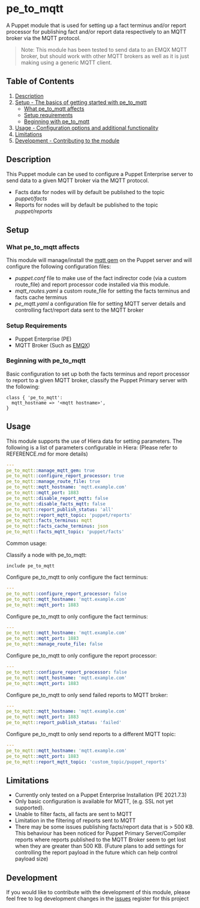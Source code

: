 # pe_to_mqtt

A Puppet module that is used for setting up a fact terminus and/or report processor for publishing fact and/or report data respectively to an MQTT broker via the MQTT protocol.

>Note: This module has been tested to send data to an EMQX MQTT broker, but should work with other MQTT brokers as well as it is just making using a generic MQTT client.

## Table of Contents

1. [Description](#description)
1. [Setup - The basics of getting started with pe_to_mqtt](#setup)
    * [What pe_to_mqtt affects](#what-pe_to_mqtt-affects)
    * [Setup requirements](#setup-requirements)
    * [Beginning with pe_to_mqtt](#beginning-with-pe_to_mqtt)
1. [Usage - Configuration options and additional functionality](#usage)
1. [Limitations](#limitations)
1. [Development - Contributing to the module](#development)

## Description

This Puppet module can be used to configure a Puppet Enterprise server to send data to a given MQTT broker via the MQTT protocol.

  - Facts data for nodes will by default be published to the topic *puppet/facts*
  - Reports for nodes will by default be published to the topic *puppet/reports*

## Setup

### What pe_to_mqtt affects

This module will manage/install the [mqtt gem](https://www.rubydoc.info/gems/mqtt) on the Puppet server and will configure the following configuration files:

  - *puppet.conf* file to make use of the fact indirector code (via a custom route_file) and report processor code installed via this module.
  - *mqtt_routes.yaml* a custom route_file for setting the facts terminus and facts cache terminus
  - *pe_mqtt.yaml* a configuration file for setting MQTT server details and controlling fact/report data sent to the MQTT broker

### Setup Requirements

 - Puppet Enterprise (PE)
 - MQTT Broker (Such as [EMQX][1])

### Beginning with pe_to_mqtt

Basic configuration to set up both the facts terminus and report processor to report to a given MQTT broker, classify the Puppet Primary server with the following:

```puppet
class { 'pe_to_mqtt':
  mqtt_hostname => '<mqtt hostname>',
}
```

## Usage

This module supports the use of Hiera data for setting parameters.  The following is a list of parameters configurable in Hiera: (Please refer to REFERENCE.md for more details)

```yaml
---
pe_to_mqtt::manage_mqtt_gem: true
pe_to_mqtt::configure_report_processor: true
pe_to_mqtt::manage_route_file: true
pe_to_mqtt::mqtt_hostname: 'mqtt.example.com'
pe_to_mqtt::mqtt_port: 1883
pe_to_mqtt::disable_report_mqtt: false
pe_to_mqtt::disable_facts_mqtt: false
pe_to_mqtt::report_publish_status: 'all'
pe_to_mqtt::report_mqtt_topic: 'puppet/reports'
pe_to_mqtt::facts_terminus: mqtt
pe_to_mqtt::facts_cache_terminus: json
pe_to_mqtt::facts_mqtt_topic: 'puppet/facts'
```

Common usage:

Classify a node with pe_to_mqtt:

```puppet
include pe_to_mqtt
```

Configure pe_to_mqtt to only configure the fact terminus:

```yaml
---
pe_to_mqtt::configure_report_processor: false
pe_to_mqtt::mqtt_hostname: 'mqtt.example.com'
pe_to_mqtt::mqtt_port: 1883
```

Configure pe_to_mqtt to only configure the fact terminus:

```yaml
---
pe_to_mqtt::mqtt_hostname: 'mqtt.example.com'
pe_to_mqtt::mqtt_port: 1883
pe_to_mqtt::manage_route_file: false
```

Configure pe_to_mqtt to only configure the report processor:

```yaml
---
pe_to_mqtt::configure_report_processor: false
pe_to_mqtt::mqtt_hostname: 'mqtt.example.com'
pe_to_mqtt::mqtt_port: 1883
```

Configure pe_to_mqtt to only send failed reports to MQTT broker:

```yaml
---
pe_to_mqtt::mqtt_hostname: 'mqtt.example.com'
pe_to_mqtt::mqtt_port: 1883
pe_to_mqtt::report_publish_status: 'failed'
```

Configure pe_to_mqtt to only send reports to a different MQTT topic:

```yaml
---
pe_to_mqtt::mqtt_hostname: 'mqtt.example.com'
pe_to_mqtt::mqtt_port: 1883
pe_to_mqtt::report_mqtt_topic: 'custom_topic/puppet_reports'
```

## Limitations

  - Currently only tested on a Puppet Enterprise Installation (PE 2021.7.3)
  - Only basic configuration is available for MQTT, (e.g. SSL not yet supported).
  - Unable to filter facts, all facts are sent to MQTT
  - Limitation in the filtering of reports sent to MQTT
  - There may be some issues publishing facts/report data that is > 500 KB.  This behaviour has been noticed for Puppet Primary Server/Compiler reports where reports published to the MQTT Broker seem to get lost when they are greater than 500 KB. (Future plans to add settings for controlling the report payload in the future which can help control payload size)

## Development

If you would like to contribute with the development of this module, please feel free to log development changes in the [issues][2] register for this project  

[1]: https://www.emqx.io/
[2]: https://github.com/jortencio/pe_to_mqtt/issues
